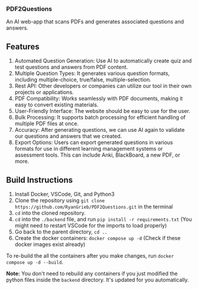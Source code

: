 ### PDF2Questions
An AI web-app that scans PDFs and generates associated questions and answers.

## Features
1. Automated Question Generation: Use AI to automatically create quiz and test
questions and answers from PDF content.
2. Multiple Question Types: It generates various question formats, including
multiple-choice, true/false, multiple-selection.
3. Rest API: Other developers or companies can utilize our tool in their own projects
or applications.
4. PDF Compatibility: Works seamlessly with PDF documents, making it easy to
convert existing materials.
5. User-Friendly Interface: The website should be easy to use for the user.
6. Bulk Processing: It supports batch processing for efficient handling of multiple
PDF files at once.
7. Accuracy: After generating questions, we can use AI again to validate our
questions and answers that we created.
8. Export Options: Users can export generated questions in various formats for use
in different learning management systems or assessment tools. This can include
Anki, BlackBoard, a new PDF, or more.

## Build Instructions
1. Install Docker, VSCode, Git, and Python3
2. Clone the repository using `git clone https://github.com/RyanGrieb/PDF2Questions.git` in the terminal
3. `cd` into the cloned repository.
4. `cd` into the `./backend` file, and run `pip install -r requirements.txt` (You might need to restart VSCode for the imports to load properly)
5. Go back to the parent directory, `cd ..`
6. Create the docker containers: `docker compose up -d` (Check if these docker images exist already)


To re-build the all the containers after you make changes, run `docker compose up -d --build`.

**Note:** You don't need to rebuild any containers if you just modified the python files inside the `backend` directory. It's updated for you automatically.